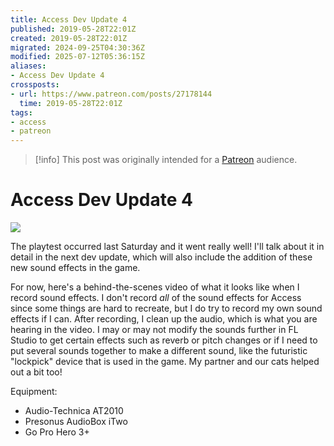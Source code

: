 ```yaml
---
title: Access Dev Update 4
published: 2019-05-28T22:01Z
created: 2019-05-28T22:01Z
migrated: 2024-09-25T04:30:36Z
modified: 2025-07-12T05:36:15Z
aliases:
- Access Dev Update 4
crossposts:
- url: https://www.patreon.com/posts/27178144
  time: 2019-05-28T22:01Z
tags:
- access
- patreon
---
```


> [!info]
> This post was originally intended for a [Patreon](../tags/patreon.md) audience.

# Access Dev Update 4

![](https://vimeo.com/573303904)

The playtest occurred last Saturday and it went really well! I'll talk about it in detail in the next dev update, which will also include the addition of these new sound effects in the game.

For now, here's a behind-the-scenes video of what it looks like when I record sound effects. I don't record _all_ of the sound effects for Access since some things are hard to recreate, but I do try to record my own sound effects if I can. After recording, I clean up the audio, which is what you are hearing in the video. I may or may not modify the sounds further in FL Studio to get certain effects such as reverb or pitch changes or if I need to put several sounds together to make a different sound, like the futuristic "lockpick" device that is used in the game. My partner and our cats helped out a bit too!

Equipment:

- Audio-Technica AT2010
- Presonus AudioBox iTwo
- Go Pro Hero 3+
